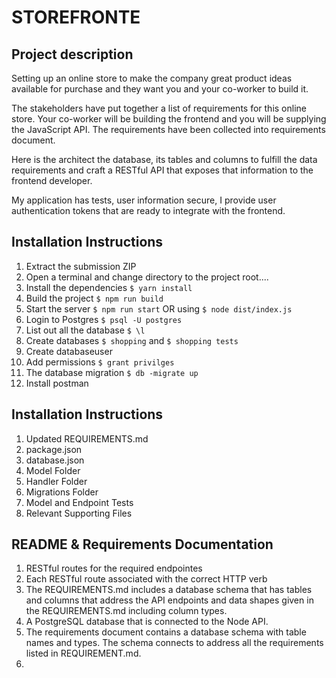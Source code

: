 # STOREFRONTE
## Project description
Setting up an online store to make the company great product ideas available for purchase and they want you and your co-worker to build it.

The stakeholders have put together a list of requirements for this online store. Your co-worker will be building the frontend and you will be supplying the JavaScript API. The requirements have been collected into requirements document.

Here is the architect the database, its tables and columns to fulfill the data requirements and craft a RESTful API that exposes that information to the frontend developer.

My application has tests, user information secure, I provide user authentication tokens that are ready to integrate with the frontend.


## Installation Instructions

1. Extract the submission ZIP
1. Open a terminal and change directory to the project root....
1. Install the dependencies `$ yarn install`
1. Build the project `$ npm run build`
1. Start the server `$ npm run start` OR using `$ node dist/index.js`
1. Login to Postgres `$ psql -U postgres`
1. List out all the database `$ \l`
1. Create databases `$ shopping` and `$ shopping tests`
1. Create databaseuser
1. Add permissions `$ grant privilges`
1. The database migration `$ db -migrate up`
1. Install postman 

## Installation Instructions

1. Updated REQUIREMENTS.md
1. package.json
1. database.json
1. Model Folder
1. Handler Folder
1. Migrations Folder
1. Model and Endpoint Tests
1. Relevant Supporting Files

## README & Requirements Documentation

1. RESTful routes for the required endpointes
1. Each RESTful route associated with the correct HTTP verb
1. The REQUIREMENTS.md includes a database schema that has tables and columns that address the API endpoints and data shapes given in the REQUIREMENTS.md including column types. 
1. A PostgreSQL database that is connected to the Node API.
1. The requirements document contains a database schema with table names and types. The schema connects to address all the requirements listed in REQUIREMENT.md.
1. 